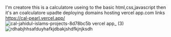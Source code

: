I'm creatore this is a calculatore useing to the basic html,css,javascript then it's an coalculatore upadte deploying domains hosting vercel app.com links https://cal-pearl.vercel.app/
![cal-jahidul-islams-projects-8d78bc5b vercel app_ (3)](https://github.com/user-attachments/assets/29253966-fada-4dcc-bdbb-69c4562c2f3e)
![rdhabjhhsafduyhafkjdbakjshdfkjnjksdh](https://github.com/user-attachments/assets/1c2f5b9d-9507-49e1-99ff-8edab4039d07)


